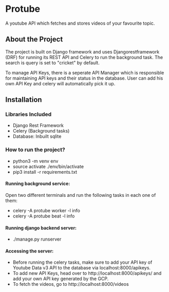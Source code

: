# Protube
A youtube API which fetches and stores videos of your favourite topic.

## About the Project

The project is built on Django framework and uses Djangorestframework (DRF) for running its REST API and Celery to run the background task. The search is query is set to "cricket" by default. 

To manage API Keys, there is a seperate API Manager which is responsible for maintaining API keys and their status in the database. User can add his own API Key and celery will automatically pick it up.

## Installation

### Libraries Included

- Django Rest Framework
- Celery (Background tasks)
- Database: Inbuilt sqlite

### How to run the project?

- python3 -m venv env
- source activate ./env/bin/activate
- pip3 install -r requirements.txt

#### Running background service:

Open two different terminals and run the following tasks in each one of them:

- celery -A protube worker -l info
- celery -A protube beat -l info

#### Running django backend server:

- ./manage.py runserver

#### Accessing the server:

- Before running the celery tasks, make sure to add your API key of Youtube Data v3 API to the database via localhost:8000/apikeys.
- To add new API Keys, head over to http://localhost:8000/apikeys/ and add your own API key generated by the GCP.
- To fetch the videos, go to http://localhost:8000/videos

